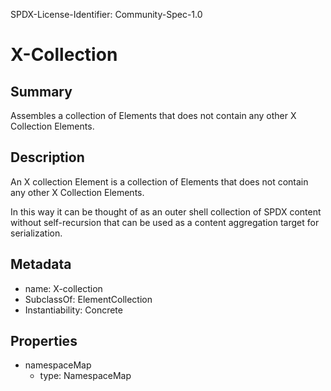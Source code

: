 SPDX-License-Identifier: Community-Spec-1.0

# X-Collection

## Summary

Assembles a collection of Elements that does not contain any other X Collection Elements.

## Description

An X collection Element is a collection of Elements that does not contain any other X Collection Elements.

In this way it can be thought of as an outer shell collection of SPDX content without 
self-recursion that can be used as a content aggregation target for serialization.


## Metadata

- name: X-collection
- SubclassOf: ElementCollection
- Instantiability: Concrete

## Properties

- namespaceMap
  - type: NamespaceMap
